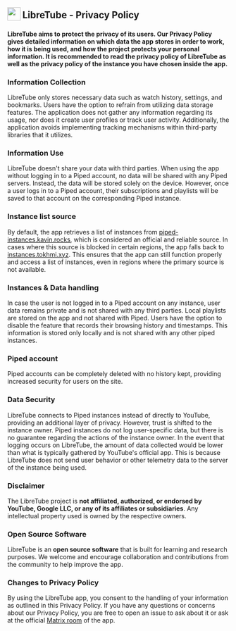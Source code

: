 <h2 align="left">
<sub>
<img  src="fastlane/metadata/android/en-US/images/readme/privacy.svg"
      height="30"
      width="30">
</sub>
LibreTube - Privacy Policy
</h2>

**LibreTube aims to protect the privacy of its users. Our Privacy Policy gives detailed information on which data the app stores in order to work, how it is being used, and how the project protects your personal information. It is recommended to read the privacy policy of LibreTube as well as the privacy policy of the instance you have chosen inside the app.**

### Information Collection
LibreTube only stores necessary data such as watch history, settings, and bookmarks. Users have the option to refrain from utilizing data storage features. The application does not gather any information regarding its usage, nor does it create user profiles or track user activity. Additionally, the application avoids implementing tracking mechanisms within third-party libraries that it utilizes.

### Information Use
LibreTube doesn't share your data with third parties. When using the app without logging in to a Piped account, no data will be shared with any Piped servers. Instead, the data will be stored solely on the device. However, once a user logs in to a Piped account, their subscriptions and playlists will be saved to that account on the corresponding Piped instance.

### Instance list source
By default, the app retrieves a list of instances from [piped-instances.kavin.rocks](https://piped-instances.kavin.rocks), which is considered an official and reliable source. In cases where this source is blocked in certain regions, the app falls back to [instances.tokhmi.xyz](https://instances.tokhmi.xyz). This ensures that the app can still function properly and access a list of instances, even in regions where the primary source is not available.

### Instances & Data handling
In case the user is not logged in to a Piped account on any instance, user data remains private and is not shared with any third parties. Local playlists are stored on the app and not shared with Piped. Users have the option to disable the feature that records their browsing history and timestamps. This information is stored only locally and is not shared with any other piped instances.

### Piped account
Piped accounts can be completely deleted with no history kept, providing increased security for users on the site.

### Data Security
LibreTube connects to Piped instances instead of directly to YouTube, providing an additional layer of privacy. However, trust is shifted to the instance owner. Piped instances do not log user-specific data, but there is no guarantee regarding the actions of the instance owner. In the event that logging occurs on LibreTube, the amount of data collected would be lower than what is typically gathered by YouTube's official app. This is because LibreTube does not send user behavior or other telemetry data to the server of the instance being used.

### Disclaimer
The LibreTube project is **not affiliated, authorized, or endorsed by YouTube, Google LLC, or any of its affiliates or subsidiaries**. Any intellectual property used is owned by the respective owners.

### Open Source Software
LibreTube is an **open source software** that is built for learning and research purposes. We welcome and encourage collaboration and contributions from the community to help improve the app.

### Changes to Privacy Policy
By using the LibreTube app, you consent to the handling of your information as outlined in this Privacy Policy. If you have any questions or concerns about our Privacy Policy, you are free to open an issue to ask about it or ask at the official [Matrix room](https://matrix.to/#/#LibreTube:matrix.org) of the app.
